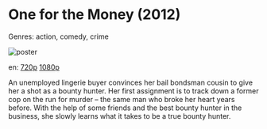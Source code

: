 # One for the Money (2012)

Genres: action, comedy, crime

![poster](http://image.tmdb.org/t/p/w500/g8BxtvxvfbiM1UsJUyFjqeygrye.jpg)

en:
  [720p](magnet:?xt=urn:btih:93B5FB786BBB93059A5A084187C57F28B0B51804&tr=udp://glotorrents.pw:6969/announce&tr=udp://tracker.opentrackr.org:1337/announce&tr=udp://torrent.gresille.org:80/announce&tr=udp://tracker.openbittorrent.com:80&tr=udp://tracker.coppersurfer.tk:6969&tr=udp://tracker.leechers-paradise.org:6969&tr=udp://p4p.arenabg.ch:1337&tr=udp://tracker.internetwarriors.net:1337)
  [1080p](magnet:?xt=urn:btih:154C9C75330CF4833301FA63A1976E3EA6B7E2A9&tr=udp://glotorrents.pw:6969/announce&tr=udp://tracker.opentrackr.org:1337/announce&tr=udp://torrent.gresille.org:80/announce&tr=udp://tracker.openbittorrent.com:80&tr=udp://tracker.coppersurfer.tk:6969&tr=udp://tracker.leechers-paradise.org:6969&tr=udp://p4p.arenabg.ch:1337&tr=udp://tracker.internetwarriors.net:1337)
  


An unemployed lingerie buyer convinces her bail bondsman cousin to give her a shot as a bounty hunter. Her first assignment is to track down a former cop on the run for murder – the same man who broke her heart years before. With the help of some friends and the best bounty hunter in the business, she slowly learns what it takes to be a true bounty hunter.